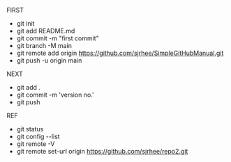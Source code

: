 FIRST

* git init
* git add README.md
* git commit -m "first commit"
* git branch -M main
* git remote add origin https://github.com/sjrhee/SimpleGitHubManual.git
* git push -u origin main


NEXT

* git add .
* git commit -m 'version no.'
* git push


REF

* git status
* git config --list
* git remote -V
* git remote set-url origin https://github.com/sjrhee/repo2.git

